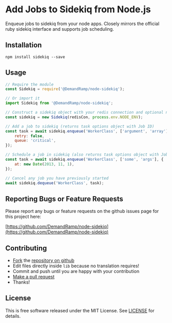 Add Jobs to Sidekiq from Node.js
================================

Enqueue jobs to sidekiq from your node apps. Closely mirrors the official 
ruby sidekiq interface and supports job scheduling.


Installation
------------

```shell
npm install sidekiq --save
```


Usage
-----

```javascript
// Require the module
const Sidekiq = require('@DemandRamp/node-sidekiq');

// Or import it
import Sidekiq from '@DemandRamp/node-sidekiq';

// Construct a sidekiq object with your redis connection and optional namespace
const sidekiq = new Sidekiq(redisCon, process.env.NODE_ENV);

// Add a job to sidekiq (returns task options object with Job ID)
const task = await sidekiq.enqueue('WorkerClass', ['argument', 'array'], {
    retry: false,
    queue: 'critical',
});

// Schedule a job in sidekiq (also returns task options object with Job ID)
const task = await sidekiq.enqueue('WorkerClass', ['some', 'args'], {
    at: new Date(2013, 11, 1),
});

// Cancel any job you have previously started
await sidekiq.dequeue('WorkerClass', task);
```


Reporting Bugs or Feature Requests
----------------------------------

Please report any bugs or feature requests on the github issues page for this
project here:

[https://github.com/DemandRamp/node-sidekiq](https://github.com/DemandRamp/node-sidekiq)


Contributing
------------

-   [Fork](https://help.github.com/articles/fork-a-repo) the [repository on github](https://github.com/DemandRamp/node-sidekiq)
-   Edit files directly inside `lib` because no translation requires!
-   Commit and push until you are happy with your contribution
-   [Make a pull request](https://help.github.com/articles/using-pull-requests)
-   Thanks!


License
-------

This is free software released under the MIT License.
See [LICENSE](https://github.com/DemandRamp/node-sidekiq/blob/master/LICENSE) for details.
